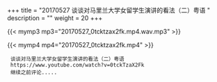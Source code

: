 +++
title = "20170527  谈谈对马里兰大学女留学生演讲的看法（二）粤语 "
description = ""
weight = 20
+++

{{< mymp3 mp3="20170527_0tcktzax2fk.mp4.wav.mp3" >}}

{{< mymp4 mp4="20170527_0tcktzax2fk.mp4" >}}

     谈谈对马里兰大学女留学生演讲的看法（二）粤语 
     https://www.youtube.com/watch?v=0tckTzaX2Fk 
     继续之前评论..... 
